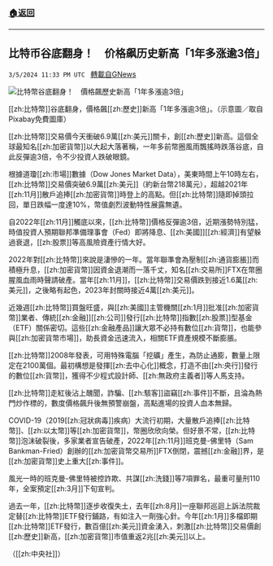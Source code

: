 ###  [:house:返回](README.md)
---


## 比特币谷底翻身！　价格飙历史新高「1年多涨逾3倍」
`3/5/2024 11:33 PM UTC ` [轉載自GNews](https://gnews.org/articles/2368533)

![比特幣谷底翻身！　價格飆歷史新高「1年多漲逾3倍」](https://cdn.ftvnews.com.tw/manasystem/FileData/News/026882dc-7095-49a4-95f3-a22391b8b63d.jpg "比特幣谷底翻身！　價格飆歷史新高「1年多漲逾3倍」")

[[zh:比特幣]]谷底翻身，價格飆[[zh:歷史]]新高「1年多漲逾3倍」。（示意圖／取自Pixabay免費圖庫）

[[zh:比特幣]]交易價今天衝破6.9萬[[zh:美元]]關卡，創[[zh:歷史]]新高。這個全球最知名[[zh:加密貨幣]]以大起大落著稱，一年多前幣圈風雨飄搖時跌落谷底，自此反彈逾3倍，令不少投資人跌破眼鏡。

根據道瓊[[zh:市場]]數據（Dow Jones Market Data），美東時間上午10時左右，[[zh:比特幣]]交易價突破6.9萬[[zh:美元]]（約新台幣218萬元），超越2021年[[zh:11月]]散戶追捧[[zh:加密貨幣]]時登上的高點。但[[zh:比特幣]]隨即掉頭拉回，單日跌幅一度達10%，幣值劇烈波動特性展露無遺。

自2022年[[zh:11月]]觸底以來，[[zh:比特幣]]價格反彈逾3倍，近期漲勢特別猛，時值投資人預期聯邦準備理事會（Fed）即將降息、[[zh:美國]][[zh:經濟]]有望躲過衰退，[[zh:股票]]等高風險資產行情大好。

2022年對[[zh:比特幣]]來說是淒慘的一年。當年聯準會為壓制[[zh:通貨膨脹]]而積極升息，[[zh:加密貨幣]]因資金退潮而一落千丈，知名[[zh:交易所]]FTX在幣圈腥風血雨時聲請破產。當年[[zh:11月]]，[[zh:比特幣]]交易價跌到接近1.6萬[[zh:美元]]，之後略有起色，2023年封關時接近4萬[[zh:美元]]。

近幾週[[zh:比特幣]]買盤旺盛，與[[zh:美國]]主管機關[[zh:1月]]批准[[zh:加密貨幣]]業者、傳統[[zh:金融]][[zh:公司]]發行[[zh:比特幣]]指數[[zh:股票]]型基金（ETF）關係密切。這些[[zh:金融產品]]讓大眾不必持有數位[[zh:貨幣]]，也能參與[[zh:加密貨幣市場]]，助長資金迅速流入，相關ETF資產規模不斷膨脹。

[[zh:比特幣]]2008年發表，可用特殊電腦「挖礦」產生，為防止通膨，數量上限定在2100萬個。最初構想是發揮[[zh:去中心化]]概念，打造不由[[zh:央行]]發行的數位[[zh:貨幣]]，獲得不少程式設計師、[[zh:無政府主義者]]等人馬支持。

[[zh:比特幣]]走紅後沾上醜聞，詐騙、[[zh:駭客]]盜竊[[zh:事件]]不斷，且淪為熱門炒作標的，數度價格飆升後無預警崩盤，高點進場的投資人血本無歸。

COVID-19（2019[[zh:冠狀病毒]]疾病）大流行初期，大量散戶追捧[[zh:比特幣]]、[[zh:以太幣]]等[[zh:加密貨幣]]，幣圈欣欣向榮。但好景不常，[[zh:比特幣]]泡沫破裂後，多家業者宣告破產，2022年[[zh:11月]]班克曼-佛里特（Sam Bankman-Fried）創辦的[[zh:加密貨幣交易所]]FTX倒閉，震撼[[zh:金融]]界，是[[zh:加密貨幣]]史上重大[[zh:事件]]。

風光一時的班克曼-佛里特被控詐欺、共謀[[zh:洗錢]]等7項罪名，最重可量刑110年，全案預定[[zh:3月]]下旬宣判。

過去一年，[[zh:比特幣]]逐步收復失土，去年[[zh:8月]]一座聯邦巡迴上訴法院裁定替[[zh:比特幣]]ETF發行鋪路，有如注入一劑強心針。今年[[zh:1月]]多檔即期[[zh:比特幣]]ETF發行，數百億[[zh:美元]]資金湧入，刺激[[zh:比特幣]]交易價創[[zh:歷史]]新高，[[zh:加密貨幣]]市值重返2兆[[zh:美元]]以上。

（[[zh:中央社]]）
